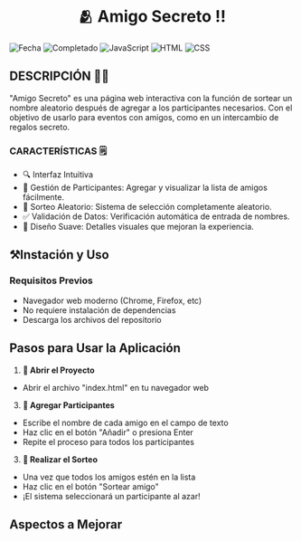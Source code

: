 <h1 align="center"> 🫂 Amigo Secreto ‼️ </h1>

![Fecha](https://img.shields.io/badge/Release%20date-Agosto2025-yellow)
![Completado](https://img.shields.io/badge/Status-Completado-brightgreen)
![JavaScript](https://camo.githubusercontent.com/7a0c885378047ca9a7331a2c8161403c10dd384cac88fdec568bf4777ac797a5/68747470733a2f2f696d672e736869656c64732e696f2f62616467652f4a6176615363726970742d4637444631453f7374796c653d666c61742d737175617265266c6f676f3d6a617661736372697074266c6f676f436f6c6f723d626c61636b)
![HTML](https://camo.githubusercontent.com/e06444f0f821325acecd72a9a02c76494ae2d285f8c5dd55ab9667c8fcef3540/68747470733a2f2f696d672e736869656c64732e696f2f62616467652f48544d4c352d4533344632363f7374796c653d666c61742d737175617265266c6f676f3d68746d6c35266c6f676f436f6c6f723d7768697465)
![CSS](https://camo.githubusercontent.com/932fbe5ffd97a8ff473211cd828d8ddafe1cd7a2359fe42866089578f7dfd09a/68747470733a2f2f696d672e736869656c64732e696f2f62616467652f435353332d3135373242363f7374796c653d666c61742d737175617265266c6f676f3d63737333266c6f676f436f6c6f723d7768697465)



## DESCRIPCIÓN ✍🏼 
"Amigo Secreto" es una página web interactiva con la función de sortear un nombre aleatorio después de agregar a los participantes necesarios.
Con el objetivo de usarlo para eventos con amigos, como en un intercambio de regalos secreto.

### CARACTERÍSTICAS 🗒️
- 🔍 Interfaz Intuitiva
- 👥 Gestión de Participantes: Agregar y visualizar la lista de amigos fácilmente.
- 🎲 Sorteo Aleatorio: Sistema de selección completamente aleatorio.
- ✅ Validación de Datos: Verificación automática de entrada de nombres.
- 🎨 Diseño Suave: Detalles visuales que mejoran la experiencia.

## ⚒️Instación y Uso

### Requisitos Previos
- Navegador web moderno (Chrome, Firefox, etc)
- No requiere instalación de dependencias
- Descarga los archivos del repositorio

## Pasos para Usar la Aplicación

1. **📂 Abrir el Proyecto**

- Abrir el archivo "index.html" en tu navegador web

3. **👤 Agregar Participantes**
- Escribe el nombre de cada amigo en el campo de texto
- Haz clic en el botón "Añadir" o presiona Enter
- Repite el proceso para todos los participantes

3. **🎲 Realizar el Sorteo** 
- Una vez que todos los amigos estén en la lista
- Haz clic en el botón "Sortear amigo"
- ¡El sistema seleccionará un participante al azar!


## Aspectos a Mejorar


